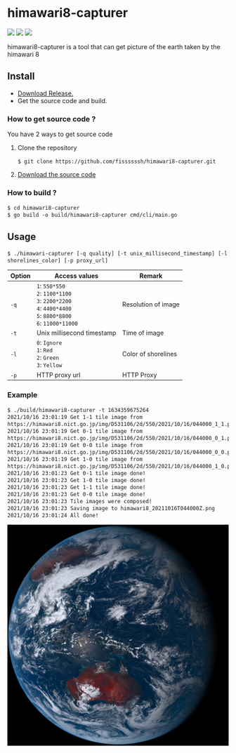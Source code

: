 # himawari8-capturer
![](https://img.shields.io/github/workflow/status/fissssssh/himawari8-capturer/Go)
![](https://img.shields.io/github/v/release/fissssssh/himawari8-capturer)
![](https://img.shields.io/github/license/fissssssh/himawari8-capturer)


himawari8-capturer is a tool that can get picture of the earth taken by the himawari 8

## Install

* [Download Release.](https://github.com/fissssssh/himawari8-capturer/releases)
* Get the source code and build.

### How to get source code ?

You have 2 ways to get source code

1. Clone the repository
   ```shell
   $ git clone https://github.com/fissssssh/himawari8-capturer.git
   ```
2. [Download the source code](https://github.com/fissssssh/himawari8-capturer/archive/refs/heads/main.zip)

### How to build ?

```shell
$ cd himawari8-capturer
$ go build -o build/himawari8-capturer cmd/cli/main.go
```

## Usage

```shell
$ ./himawari-capturer [-q quality] [-t unix_millisecond_timestamp] [-l shorelines_color] [-p proxy_url]
```
| Option | Access values                                                                                                          | Remark              |
| ------ | ---------------------------------------------------------------------------------------------------------------------- | ------------------- |
| `-q`   | `1`: `550*550`<br>`2`: `1100*1100`<br>`3`: `2200*2200`<br>`4`: `4400*4400` <br>`5`: `8800*8800` <br>`6`: `11000*11000` | Resolution of image |
| `-t`   | Unix millisecond timestamp                                                                                             | Time of image       |
| `-l`   | `0`: `Ignore`<br>`1`: `Red`<br>`2`: `Green`<br>`3`: `Yellow`<br>                                                       | Color of shorelines |
| `-p`   | HTTP proxy url                                                                                                         | HTTP Proxy          |

### Example

```shell
$ ./build/himawari8-capturer -t 1634359675264
2021/10/16 23:01:19 Get 1-1 tile image from https://himawari8.nict.go.jp/img/D531106/2d/550/2021/10/16/044000_1_1.png...
2021/10/16 23:01:19 Get 0-1 tile image from https://himawari8.nict.go.jp/img/D531106/2d/550/2021/10/16/044000_0_1.png...
2021/10/16 23:01:19 Get 0-0 tile image from https://himawari8.nict.go.jp/img/D531106/2d/550/2021/10/16/044000_0_0.png...
2021/10/16 23:01:19 Get 1-0 tile image from https://himawari8.nict.go.jp/img/D531106/2d/550/2021/10/16/044000_1_0.png...
2021/10/16 23:01:23 Get 0-1 tile image done!
2021/10/16 23:01:23 Get 1-0 tile image done!
2021/10/16 23:01:23 Get 1-1 tile image done!
2021/10/16 23:01:23 Get 0-0 tile image done!
2021/10/16 23:01:23 Tile images were composed!
2021/10/16 23:01:23 Saving image to himawari8_20211016T044000Z.png
2021/10/16 23:01:24 All done!
```

![himawari8_20211016T044000Z.png](himawari8_20211016T044000Z.png)
